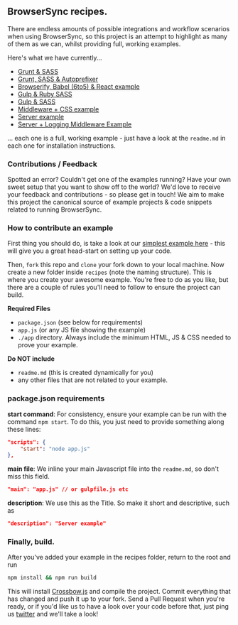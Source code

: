 ## BrowserSync recipes.

There are endless amounts of possible integrations and workflow scenarios when using BrowserSync, so this project is an 
attempt to highlight as many of them as we can, whilst providing full, working examples.

Here's what we have currently...

- [Grunt &amp; SASS](https://github.com/BrowserSync/recipes/tree/master/recipes/grunt.sass)
- [Grunt, SASS &amp; Autoprefixer](https://github.com/BrowserSync/recipes/tree/master/recipes/grunt.sass.autoprefixer)
- [Browserify, Babel (6to5) &amp; React example](https://github.com/BrowserSync/recipes/tree/master/recipes/gulp.browserify)
- [Gulp &amp; Ruby SASS](https://github.com/BrowserSync/recipes/tree/master/recipes/gulp.ruby.sass)
- [Gulp &amp; SASS](https://github.com/BrowserSync/recipes/tree/master/recipes/gulp.sass)
- [Middleware + CSS example](https://github.com/BrowserSync/recipes/tree/master/recipes/middleware.css.injection)
- [Server example](https://github.com/BrowserSync/recipes/tree/master/recipes/server)
- [Server + Logging Middleware Example](https://github.com/BrowserSync/recipes/tree/master/recipes/server.middleware)

... each one is a full, working example - just have a look at the `readme.md` in each one for installation
instructions.


### Contributions / Feedback

Spotted an error? Couldn't get one of the examples running? Have your own sweet setup that you want to show off to the world?
We'd love to receive your feedback and contributions - so please get in touch! We aim to make this project the canonical source 
of example projects & code snippets related to running BrowserSync.

### How to contribute an example

First thing you should do, is take a look at our [simplest example here](https://github.com/BrowserSync/recipes/tree/master/recipes/server) - 
this will give you a great head-start on setting up your code.

Then, `fork` this repo and `clone` your fork down to your local machine. Now create a new folder inside `recipes`
(note the naming structure). This is where you create your awesome example. You're free to do as you like,
but there are a couple of rules you'll need to follow to ensure the project can build.

**Required Files**

- `package.json` (see below for requirements)
- `app.js` (or any JS file showing the example)
- `./app` directory. Always include the minimum HTML, JS & CSS needed to prove your example.

**Do NOT include**
- `readme.md` (this is created dynamically for you)
- any other files that are not related to your example.


### package.json requirements


**start command**: For consistency, ensure your example can be run with the command `npm start`. To 
do this, you just need to provide something along these lines:

```json
"scripts": {
    "start": "node app.js"
},
```

**main file**: We inline your main Javascript file into the `readme.md`, so
don't miss this field.

```json
"main": "app.js" // or gulpfile.js etc
```

**description**: We use this as the Title. So make it short and descriptive, such as 

```json
"description": "Server example"
```

### Finally, build.
After you've added your example in the recipes folder, return to the root and run

```bash
npm install && npm run build
```

This will install [Crossbow.js](https://github.com/shakyShane/crossbow.js) and compile the project.
Commit everything that has changed and push it up to your fork. Send a Pull Request when you're
ready, or if you'd like us to have a look over your code before that, just ping us [twitter](https://twitter.com/browsersync) and we'll 
take a look! 